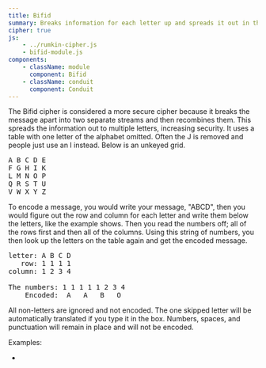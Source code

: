 ```yaml
---
title: Bifid
summary: Breaks information for each letter up and spreads it out in the encoded message. An easy and fairly secure pencil & paper cipher.
cipher: true
js:
    - ../rumkin-cipher.js
    - bifid-module.js
components:
    - className: module
      component: Bifid
    - className: conduit
      component: Conduit
---
```


The Bifid cipher is considered a more secure cipher because it breaks the message apart into two separate streams and then recombines them. This spreads the information out to multiple letters, increasing security. It uses a table with one letter of the alphabet omitted. Often the J is removed and people just use an I instead. Below is an unkeyed grid.

<div class="D(f) Jc(c)"><pre>A B C D E
F G H I K
L M N O P
Q R S T U
V W X Y Z</pre></div>

To encode a message, you would write your message, "ABCD", then you would figure out the row and column for each letter and write them below the letters, like the example shows. Then you read the numbers off; all of the rows first and then all of the columns. Using this string of numbers, you then look up the letters on the table again and get the encoded message.

<div class="D(f) Jc(c)"><pre>letter: A B C D
   row: 1 1 1 1
column: 1 2 3 4<br>
The numbers: 1 1 1 1 1 2 3 4
    Encoded:  A   A   B   O</pre></div>

All non-letters are ignored and not encoded. The one skipped letter will be automatically translated if you type it in the box. Numbers, spaces, and punctuation will remain in place and will not be encoded.

Examples:

-   <span class="conduit" data-label="Wikipedia" data-topic="bifid" data-payload-alphabet="English alphabetKey:BGWKZQPNDSIOAXEFCLUMTHYVR useLastInstance:false reverseKey:false reverseAlphabet:false keyAtEnd:false" data-payload-direction="DECRYPT" data-payload-input="UAEOLWRINS" data-payload-translations="JI"></span>

<div class="module"></div>
